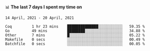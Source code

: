 <!--
### Hi there 👋

- 🤔 I was learning formal verification with Coq formally, but want to **build things** now.
- 😬 I am broadly interested in **computer systems** and **programming languages** (just a beginner 🥺).
- 🤩 (I hope I can) code for fun!

<img src="https://github-readme-stats.vercel.app/api?username=xxchan&show_icons=true&icon_color=0366d6&text_color=24292e&bg_color=ffffff&hide_title=true" />

---
-->


📊 **The last 7 days I spent my time on** 

<!--START_SECTION:waka-->
```text
14 April, 2021 - 20 April, 2021

Coq         1 hr 23 mins    ██████████████░░░░░░░░░░░   59.35 % 
Go          49 mins         ████████░░░░░░░░░░░░░░░░░   34.88 % 
Other       7 mins          █░░░░░░░░░░░░░░░░░░░░░░░░   05.22 % 
Makefile    0 secs          ░░░░░░░░░░░░░░░░░░░░░░░░░   00.49 % 
Batchfile   0 secs          ░░░░░░░░░░░░░░░░░░░░░░░░░   00.05 %
```
<!--END_SECTION:waka-->

<!--
**xxchan/xxchan** is a ✨ _special_ ✨ repository because its `README.md` (this file) appears on your GitHub profile.

Here are some ideas to get you started:

- 🔭 I’m currently working on ...
- 🌱 I’m currently learning ...
- 👯 I’m looking to collaborate on ...
- 🤔 I’m looking for help with ...
- 💬 Ask me about ...
- 📫 How to reach me: ...
- 😄 Pronouns: ...
- ⚡ Fun fact: ...
-->

